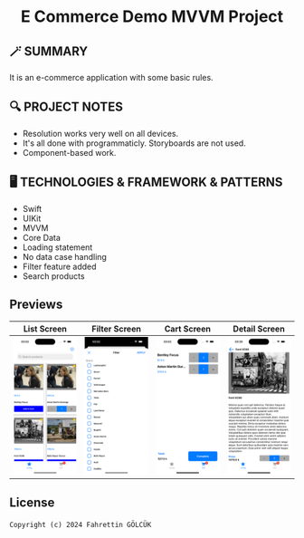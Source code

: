 <h1 align="center">
  E Commerce Demo MVVM Project
</h1>

## 🪄 SUMMARY
It is an e-commerce application with some basic rules.

## 🔍 PROJECT NOTES

- Resolution works very well on all devices.
- It's all done with programmaticly. Storyboards are not used.
- Component-based work.

## 🖥 TECHNOLOGIES & FRAMEWORK & PATTERNS

- Swift
- UIKit
- MVVM
- Core Data
- Loading statement
- No data case handling
- Filter feature added
- Search products


## Previews 

| List Screen | Filter Screen | Cart Screen | Detail Screen |
| --- | --- | --- | --- |
| ![Preview](images/3.png) | ![Preview](images/2.png) | ![Preview](images/1.png) | ![Preview](images/4.png) |

## License
```
Copyright (c) 2024 Fahrettin GÖLCÜK
```
